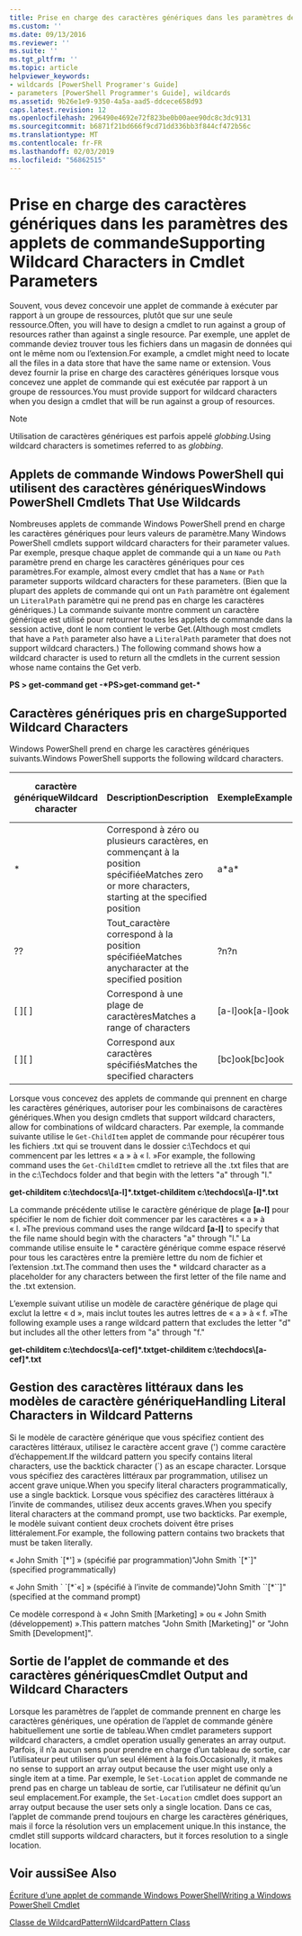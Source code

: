 ```yaml
---
title: Prise en charge des caractères génériques dans les paramètres de l’applet de commande | Microsoft Docs
ms.custom: ''
ms.date: 09/13/2016
ms.reviewer: ''
ms.suite: ''
ms.tgt_pltfrm: ''
ms.topic: article
helpviewer_keywords:
- wildcards [PowerShell Programer's Guide]
- parameters [PowerShell Programmer's Guide], wildcards
ms.assetid: 9b26e1e9-9350-4a5a-aad5-ddcece658d93
caps.latest.revision: 12
ms.openlocfilehash: 296490e4692e72f823be0b00aee90dc8c3dc9131
ms.sourcegitcommit: b6871f21bd666f9cd71dd336bb3f844cf472b56c
ms.translationtype: MT
ms.contentlocale: fr-FR
ms.lasthandoff: 02/03/2019
ms.locfileid: "56862515"
---
```

# <a name="supporting-wildcard-characters-in-cmdlet-parameters"></a><span data-ttu-id="fd6b9-102">Prise en charge des caractères génériques dans les paramètres des applets de commande</span><span class="sxs-lookup"><span data-stu-id="fd6b9-102">Supporting Wildcard Characters in Cmdlet Parameters</span></span>

<span data-ttu-id="fd6b9-103">Souvent, vous devez concevoir une applet de commande à exécuter par rapport à un groupe de ressources, plutôt que sur une seule ressource.</span><span class="sxs-lookup"><span data-stu-id="fd6b9-103">Often, you will have to design a cmdlet to run against a group of resources rather than against a single resource.</span></span> <span data-ttu-id="fd6b9-104">Par exemple, une applet de commande deviez trouver tous les fichiers dans un magasin de données qui ont le même nom ou l’extension.</span><span class="sxs-lookup"><span data-stu-id="fd6b9-104">For example, a cmdlet might need to locate all the files in a data store that have the same name or extension.</span></span> <span data-ttu-id="fd6b9-105">Vous devez fournir la prise en charge des caractères génériques lorsque vous concevez une applet de commande qui est exécutée par rapport à un groupe de ressources.</span><span class="sxs-lookup"><span data-stu-id="fd6b9-105">You must provide support for wildcard characters when you design a cmdlet that will be run against a group of resources.</span></span>

> [!NOTE]
> <span data-ttu-id="fd6b9-106">Utilisation de caractères génériques est parfois appelé *globbing*.</span><span class="sxs-lookup"><span data-stu-id="fd6b9-106">Using wildcard characters is sometimes referred to as *globbing*.</span></span>

## <a name="windows-powershell-cmdlets-that-use-wildcards"></a><span data-ttu-id="fd6b9-107">Applets de commande Windows PowerShell qui utilisent des caractères génériques</span><span class="sxs-lookup"><span data-stu-id="fd6b9-107">Windows PowerShell Cmdlets That Use Wildcards</span></span>

 <span data-ttu-id="fd6b9-108">Nombreuses applets de commande Windows PowerShell prend en charge les caractères génériques pour leurs valeurs de paramètre.</span><span class="sxs-lookup"><span data-stu-id="fd6b9-108">Many Windows PowerShell cmdlets support wildcard characters for their parameter values.</span></span> <span data-ttu-id="fd6b9-109">Par exemple, presque chaque applet de commande qui a un `Name` ou `Path` paramètre prend en charge les caractères génériques pour ces paramètres.</span><span class="sxs-lookup"><span data-stu-id="fd6b9-109">For example, almost every cmdlet that has a `Name` or `Path` parameter supports wildcard characters for these parameters.</span></span> <span data-ttu-id="fd6b9-110">(Bien que la plupart des applets de commande qui ont un `Path` paramètre ont également un `LiteralPath` paramètre qui ne prend pas en charge les caractères génériques.) La commande suivante montre comment un caractère générique est utilisé pour retourner toutes les applets de commande dans la session active, dont le nom contient le verbe Get.</span><span class="sxs-lookup"><span data-stu-id="fd6b9-110">(Although most cmdlets that have a `Path` parameter also have a `LiteralPath` parameter that does not support wildcard characters.) The following command shows how a wildcard character is used to return all the cmdlets in the current session whose name contains the Get verb.</span></span>

 <span data-ttu-id="fd6b9-111">**PS > get-command get -\***</span><span class="sxs-lookup"><span data-stu-id="fd6b9-111">**PS>get-command get-\***</span></span>

## <a name="supported-wildcard-characters"></a><span data-ttu-id="fd6b9-112">Caractères génériques pris en charge</span><span class="sxs-lookup"><span data-stu-id="fd6b9-112">Supported Wildcard Characters</span></span>

<span data-ttu-id="fd6b9-113">Windows PowerShell prend en charge les caractères génériques suivants.</span><span class="sxs-lookup"><span data-stu-id="fd6b9-113">Windows PowerShell supports the following wildcard characters.</span></span>

|<span data-ttu-id="fd6b9-114">caractère générique</span><span class="sxs-lookup"><span data-stu-id="fd6b9-114">Wildcard character</span></span>|<span data-ttu-id="fd6b9-115">Description</span><span class="sxs-lookup"><span data-stu-id="fd6b9-115">Description</span></span>|<span data-ttu-id="fd6b9-116">Exemple</span><span class="sxs-lookup"><span data-stu-id="fd6b9-116">Example</span></span>|<span data-ttu-id="fd6b9-117">Correspond à</span><span class="sxs-lookup"><span data-stu-id="fd6b9-117">Matches</span></span>|<span data-ttu-id="fd6b9-118">Ne correspond pas</span><span class="sxs-lookup"><span data-stu-id="fd6b9-118">Does not match</span></span>|
|------------------------|-----------------|-------------|-------------|--------------------|
|*|<span data-ttu-id="fd6b9-119">Correspond à zéro ou plusieurs caractères, en commençant à la position spécifiée</span><span class="sxs-lookup"><span data-stu-id="fd6b9-119">Matches zero or more characters, starting at the specified position</span></span>|<span data-ttu-id="fd6b9-120">a\*</span><span class="sxs-lookup"><span data-stu-id="fd6b9-120">a\*</span></span>|<span data-ttu-id="fd6b9-121">A, groupe de disponibilité, Apple</span><span class="sxs-lookup"><span data-stu-id="fd6b9-121">A, ag, Apple</span></span>||
|<span data-ttu-id="fd6b9-122">?</span><span class="sxs-lookup"><span data-stu-id="fd6b9-122">?</span></span>|<span data-ttu-id="fd6b9-123">Tout_caractère correspond à la position spécifiée</span><span class="sxs-lookup"><span data-stu-id="fd6b9-123">Matches anycharacter at the specified position</span></span>|<span data-ttu-id="fd6b9-124">?n</span><span class="sxs-lookup"><span data-stu-id="fd6b9-124">?n</span></span>|<span data-ttu-id="fd6b9-125">Un, dans, sur</span><span class="sxs-lookup"><span data-stu-id="fd6b9-125">An, in, on</span></span>|<span data-ttu-id="fd6b9-126">exécuté</span><span class="sxs-lookup"><span data-stu-id="fd6b9-126">ran</span></span>|
|<span data-ttu-id="fd6b9-127">[ ]</span><span class="sxs-lookup"><span data-stu-id="fd6b9-127">[ ]</span></span>|<span data-ttu-id="fd6b9-128">Correspond à une plage de caractères</span><span class="sxs-lookup"><span data-stu-id="fd6b9-128">Matches a range of characters</span></span>|<span data-ttu-id="fd6b9-129">[a-l]ook</span><span class="sxs-lookup"><span data-stu-id="fd6b9-129">[a-l]ook</span></span>|<span data-ttu-id="fd6b9-130">book, cook, look</span><span class="sxs-lookup"><span data-stu-id="fd6b9-130">book, cook, look</span></span>|<span data-ttu-id="fd6b9-131">a duré</span><span class="sxs-lookup"><span data-stu-id="fd6b9-131">took</span></span>|
|<span data-ttu-id="fd6b9-132">[ ]</span><span class="sxs-lookup"><span data-stu-id="fd6b9-132">[ ]</span></span>|<span data-ttu-id="fd6b9-133">Correspond aux caractères spécifiés</span><span class="sxs-lookup"><span data-stu-id="fd6b9-133">Matches the specified characters</span></span>|<span data-ttu-id="fd6b9-134">[bc]ook</span><span class="sxs-lookup"><span data-stu-id="fd6b9-134">[bc]ook</span></span>|<span data-ttu-id="fd6b9-135">book, cook</span><span class="sxs-lookup"><span data-stu-id="fd6b9-135">book, cook</span></span>|<span data-ttu-id="fd6b9-136">coup de œil</span><span class="sxs-lookup"><span data-stu-id="fd6b9-136">look</span></span>|

<span data-ttu-id="fd6b9-137">Lorsque vous concevez des applets de commande qui prennent en charge les caractères génériques, autoriser pour les combinaisons de caractères génériques.</span><span class="sxs-lookup"><span data-stu-id="fd6b9-137">When you design cmdlets that support wildcard characters, allow for combinations of wildcard characters.</span></span> <span data-ttu-id="fd6b9-138">Par exemple, la commande suivante utilise le `Get-ChildItem` applet de commande pour récupérer tous les fichiers .txt qui se trouvent dans le dossier c:\Techdocs et qui commencent par les lettres « a » à « l. »</span><span class="sxs-lookup"><span data-stu-id="fd6b9-138">For example, the following command uses the `Get-ChildItem` cmdlet to retrieve all the .txt files that are in the c:\Techdocs folder and that begin with the letters "a" through "l."</span></span>

<span data-ttu-id="fd6b9-139">**get-childitem c:\techdocs\\[a-l]\*.txt**</span><span class="sxs-lookup"><span data-stu-id="fd6b9-139">**get-childitem c:\techdocs\\[a-l]\*.txt**</span></span>

<span data-ttu-id="fd6b9-140">La commande précédente utilise le caractère générique de plage **[a-l]** pour spécifier le nom de fichier doit commencer par les caractères « a » à « l. »</span><span class="sxs-lookup"><span data-stu-id="fd6b9-140">The previous command uses the range wildcard **[a-l]** to specify that the file name should begin with the characters "a" through "l."</span></span> <span data-ttu-id="fd6b9-141">La commande utilise ensuite le \* caractère générique comme espace réservé pour tous les caractères entre la première lettre du nom de fichier et l’extension .txt.</span><span class="sxs-lookup"><span data-stu-id="fd6b9-141">The command then uses the \* wildcard character as a placeholder for any characters between the first letter of the file name and the .txt extension.</span></span>

<span data-ttu-id="fd6b9-142">L’exemple suivant utilise un modèle de caractère générique de plage qui exclut la lettre « d », mais inclut toutes les autres lettres de « a » à « f. »</span><span class="sxs-lookup"><span data-stu-id="fd6b9-142">The following example uses a range wildcard pattern that excludes the letter "d" but includes all the other letters from "a" through "f."</span></span>

<span data-ttu-id="fd6b9-143">**get-childitem c:\techdocs\\[a-cef]\*.txt**</span><span class="sxs-lookup"><span data-stu-id="fd6b9-143">**get-childitem c:\techdocs\\[a-cef]\*.txt**</span></span>

## <a name="handling-literal-characters-in-wildcard-patterns"></a><span data-ttu-id="fd6b9-144">Gestion des caractères littéraux dans les modèles de caractère générique</span><span class="sxs-lookup"><span data-stu-id="fd6b9-144">Handling Literal Characters in Wildcard Patterns</span></span>

<span data-ttu-id="fd6b9-145">Si le modèle de caractère générique que vous spécifiez contient des caractères littéraux, utilisez le caractère accent grave (') comme caractère d’échappement.</span><span class="sxs-lookup"><span data-stu-id="fd6b9-145">If the wildcard pattern you specify contains literal characters, use the backtick character (\`) as an escape character.</span></span> <span data-ttu-id="fd6b9-146">Lorsque vous spécifiez des caractères littéraux par programmation, utilisez un accent grave unique.</span><span class="sxs-lookup"><span data-stu-id="fd6b9-146">When you specify literal characters programmatically, use a single backtick.</span></span> <span data-ttu-id="fd6b9-147">Lorsque vous spécifiez des caractères littéraux à l’invite de commandes, utilisez deux accents graves.</span><span class="sxs-lookup"><span data-stu-id="fd6b9-147">When you specify literal characters at the command prompt, use two backticks.</span></span> <span data-ttu-id="fd6b9-148">Par exemple, le modèle suivant contient deux crochets doivent être prises littéralement.</span><span class="sxs-lookup"><span data-stu-id="fd6b9-148">For example, the following pattern contains two brackets that must be taken literally.</span></span>

<span data-ttu-id="fd6b9-149">« John Smith \`[\*'] » (spécifié par programmation)</span><span class="sxs-lookup"><span data-stu-id="fd6b9-149">"John Smith \`[\*\`]" (specified programmatically)</span></span>

<span data-ttu-id="fd6b9-150">« John Smith \` \`[\*\`«] » (spécifié à l’invite de commande)</span><span class="sxs-lookup"><span data-stu-id="fd6b9-150">"John Smith \`\`[\*\`\`]"  (specified at the command prompt)</span></span>

<span data-ttu-id="fd6b9-151">Ce modèle correspond à « John Smith [Marketing] » ou « John Smith (développement) ».</span><span class="sxs-lookup"><span data-stu-id="fd6b9-151">This pattern matches "John Smith [Marketing]" or "John Smith [Development]".</span></span>

## <a name="cmdlet-output-and-wildcard-characters"></a><span data-ttu-id="fd6b9-152">Sortie de l’applet de commande et des caractères génériques</span><span class="sxs-lookup"><span data-stu-id="fd6b9-152">Cmdlet Output and Wildcard Characters</span></span>

<span data-ttu-id="fd6b9-153">Lorsque les paramètres de l’applet de commande prennent en charge les caractères génériques, une opération de l’applet de commande génère habituellement une sortie de tableau.</span><span class="sxs-lookup"><span data-stu-id="fd6b9-153">When cmdlet parameters support wildcard characters, a cmdlet operation usually generates an array output.</span></span> <span data-ttu-id="fd6b9-154">Parfois, il n’a aucun sens pour prendre en charge d’un tableau de sortie, car l’utilisateur peut utiliser qu’un seul élément à la fois.</span><span class="sxs-lookup"><span data-stu-id="fd6b9-154">Occasionally, it makes no sense to support an array output because the user might use only a single item at a time.</span></span> <span data-ttu-id="fd6b9-155">Par exemple, le `Set-Location` applet de commande ne prend pas en charge un tableau de sortie, car l’utilisateur ne définit qu’un seul emplacement.</span><span class="sxs-lookup"><span data-stu-id="fd6b9-155">For example, the `Set-Location` cmdlet does support an array output because the user sets only a single location.</span></span> <span data-ttu-id="fd6b9-156">Dans ce cas, l’applet de commande prend toujours en charge les caractères génériques, mais il force la résolution vers un emplacement unique.</span><span class="sxs-lookup"><span data-stu-id="fd6b9-156">In this instance, the cmdlet still supports wildcard characters, but it forces resolution to a single location.</span></span>

## <a name="see-also"></a><span data-ttu-id="fd6b9-157">Voir aussi</span><span class="sxs-lookup"><span data-stu-id="fd6b9-157">See Also</span></span>

[<span data-ttu-id="fd6b9-158">Écriture d’une applet de commande Windows PowerShell</span><span class="sxs-lookup"><span data-stu-id="fd6b9-158">Writing a Windows PowerShell Cmdlet</span></span>](./writing-a-windows-powershell-cmdlet.md)

[<span data-ttu-id="fd6b9-159">Classe de WildcardPattern</span><span class="sxs-lookup"><span data-stu-id="fd6b9-159">WildcardPattern Class</span></span>](/dotnet/api/system.management.automation.wildcardpattern)
